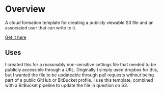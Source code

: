 # Overview
A cloud formation template for creating a publicly viewable S3 file and an associated user that can write to it.

[Get it here](https://raw.githubusercontent.com/mungojam/PublicReadPrivateWriteFileAWSTemplate/master/PublicReadPrivateWriteFileAWSTemplate/PublicReadPrivateWriteFileAWS.template)

## Uses
I created this for a reasonably non-sensitive settings file that needed to be publicly accessible through a URL. Originally I simply used dropbox for this, but I wanted the file to be updateable through pull requests without being part of a public GitHub or BitBucket profile. I use this template, combined with a BitBucket pipeline to update the file in question on S3.
